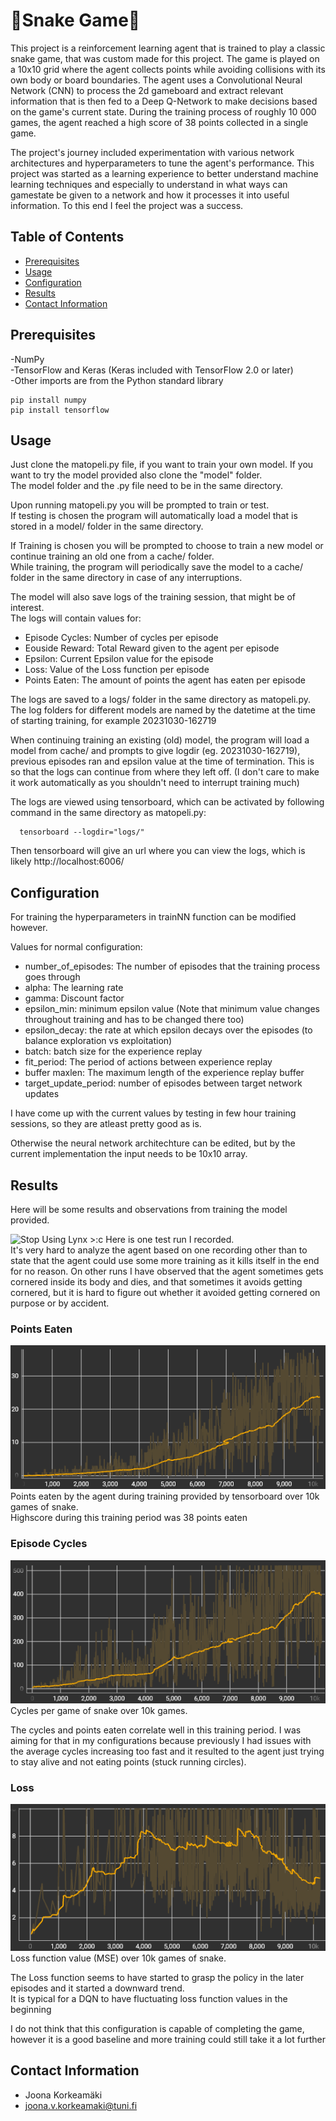 #  🐍Snake Game🐍

This project is a reinforcement learning agent that is trained to play a classic snake game, that was custom made for this project. The game is played on a 10x10 grid where the agent collects points while avoiding collisions with its own body or board boundaries. The agent uses a Convolutional Neural Network (CNN) to process the 2d gameboard and extract relevant information that is then fed to a Deep Q-Network to make decisions based on the game's current state. During the training process of roughly 10 000 games, the agent reached a high score of 38 points collected in a single game.

The project's journey included experimentation with various network architectures and hyperparameters to tune the agent's performance. This project was started as a learning experience to better understand machine learning techniques and especially to understand in what ways can gamestate be given to a network and how it processes it into useful information. To this end I feel the project was a success.

## Table of Contents
  - [Prerequisites](#prerequisites)
  - [Usage](#usage)
  - [Configuration](#configuration)
  - [Results](#results)
  - [Contact Information](#contact-information)

## Prerequisites

-NumPy<br>
-TensorFlow and Keras (Keras included with TensorFlow 2.0 or later)<br>
-Other imports are from the Python standard library

    pip install numpy
    pip install tensorflow

## Usage

  Just clone the matopeli.py file, if you want to train your own model. If you want to try the model provided also clone the "model" folder.<br>
  The model folder and the .py file need to be in the same directory.

  Upon running matopeli.py you will be prompted to train or test.<br>
  If testing is chosen the program will automatically load a model that is stored in a model/ folder in the same directory.

  If Training is chosen you will be prompted to choose to train a new model or continue training an old one from a cache/ folder.<br>
  While training, the program will periodically save the model to a cache/ folder in the same directory in case of any interruptions.<br>
  
  The model will also save logs of the training session, that might be of interest.<br>
  The logs will contain values for:<br>
  - Episode Cycles: Number of cycles per episode
  - Eouside Reward: Total Reward given to the agent per episode
  - Epsilon: Current Epsilon value for the episode
  - Loss: Value of the Loss function per episode
  - Points Eaten: The amount of points the agent has eaten per episode<br>
  
  The logs are saved to a logs/ folder in the same directory as matopeli.py. The log folders for different models are named by the datetime at the time of starting training, for example 20231030-162719<br>
  
  When continuing training an existing (old) model, the program will load a model from cache/ and prompts to give logdir (eg. 20231030-162719), previous episodes ran and epsilon value at the time of termination. This is so that the logs can continue from where they left off. (I don't care to make it work automatically as you shouldn't need to interrupt training much)<br>
  
  The logs are viewed using tensorboard, which can be activated by following command in the same directory as matopeli.py:
  ```
    tensorboard --logdir="logs/"
  ```
  Then tensorboard will give an url where you can view the logs, which is likely http://localhost:6006/

## Configuration

  For training the hyperparameters in trainNN function can be modified however.

  Values for normal configuration:<br>
  - number_of_episodes: The number of episodes that the training process goes through
  - alpha: The learning rate
  - gamma: Discount factor
  - epsilon_min: minimum epsilon value (Note that minimum value changes throughout training and has to be changed there too)
  - epsilon_decay: the rate at which epsilon decays over the episodes (to balance exploration vs exploitation)
  - batch: batch size for the experience replay
  - fit_period: The period of actions between experience replay
  - buffer maxlen: The maximum length of the experience replay buffer
  - target_update_period: number of episodes between target network updates

  I have come up with the current values by testing in few hour training sessions, so they are atleast pretty good as is.

  Otherwise the neural network architechture can be edited, but by the current implementation the input needs to be 10x10 array.

## Results

Here will be some results and observations from training the model provided.


<img src="media/test.gif" alt="Stop Using Lynx >:c" width="150" height ="200">
Here is one test run I recorded.<br>
It's very hard to analyze the agent based on one recording other than to state that the agent could use some more training as it kills itself in the end for no reason.
On other runs I have observed that the agent sometimes gets cornered inside its body and dies, and that sometimes it avoids getting cornered, but it is hard to figure out whether it avoided getting cornered on purpose or by accident.

### Points Eaten
![Points Eaten](media/pointsEaten.PNG)<br>
Points eaten by the agent during training provided by tensorboard over 10k games of snake.<br>
Highscore during this training period was 38 points eaten

### Episode Cycles
![Episode Cycles](media/Cycles.PNG)<br>
Cycles per game of snake over 10k games.<br> 

The cycles and points eaten correlate well in this training period. I was aiming for that in my configurations because previously I had issues with the average cycles increasing too fast and it resulted to the agent just trying to stay alive and not eating points (stuck running circles).

### Loss
![Loss](media/Loss.PNG)<br>
Loss function value (MSE) over 10k games of snake.

The Loss function seems to have started to grasp the policy in the later episodes and it started a downward trend.<br>
It is typical for a DQN to have fluctuating loss function values in the beginning


I do not think that this configuration is capable of completing the game, however it is a good baseline and more training could still take it a lot further




## Contact Information

- Joona Korkeamäki
- joona.v.korkeamaki@tuni.fi
    
  
  

  

